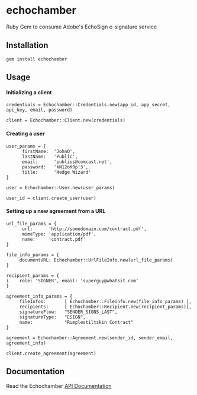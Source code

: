 echochamber
===========

Ruby Gem to consume Adobe's EchoSign e-signature service


## Installation

```
gem install echochamber
```

## Usage

#### Initializing a client

```
credentials = Echochamber::Credentials.new(app_id, app_secret, api_key, email, password)

client = Echochamber::Client.new(credentials)
```

#### Creating a user

```
user_params = {
      firstName:  'JohnQ',
      lastName:   'Public',
      email:      'publius@comcast.net',
      password:   'kN12oK9p!3',
      title:      'Hedge Wizard'
}

user = Echochamber::User.new(user_params)

user_id = client.create_user(user)
```

#### Setting up a new agreement from a URL 

```
url_file_params = {
      url:      'http://somedomain.com/contract.pdf',
      mimeType: 'application/pdf',
      name:     'contract.pdf'
}

file_info_params = {
     documentURL: Echochamber::UrlFileInfo.new(url_file_params) 
}

recipient_params = {
i    role: 'SIGNER', email: 'superguy@whatsit.com'
}

agreement_info_params = {
     fileInfos:       [ Echochamber::Fileinfo.new(file_info_params) ],
     recipients:      [ Echochamber::Recipient.new(recipient_params)],
     signatureFlow:   "SENDER_SIGNS_LAST",
     signatureType:   "ESIGN",
     name:            "Rumplestiltskin Contract"
}

agreement = Echochamber::Agreement.new(sender_id, sender_email, agreement_info) 

client.create_agreement(agreement)
```

## Documentation

Read the Echochamber [API Documentation](doc/index.html)



